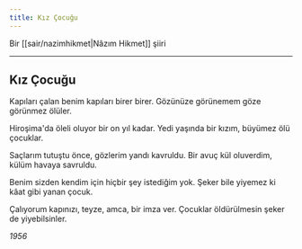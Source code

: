 ```yaml
---
title: Kız Çocuğu
---
```


Bir [[sair/nazimhikmet|Nâzım Hikmet]] şiiri

---

## Kız Çocuğu
Kapıları çalan benim 
kapıları birer birer. 
Gözünüze görünemem 
göze görünmez ölüler.

Hiroşima'da öleli 
oluyor bir on yıl kadar. 
Yedi yaşında bir kızım, 
büyümez ölü çocuklar.

Saçlarım tutuştu önce, 
gözlerim yandı kavruldu. 
Bir avuç kül oluverdim, 
külüm havaya savruldu.

Benim sizden kendim için 
hiçbir şey istediğim yok. 
Şeker bile yiyemez ki 
kâat gibi yanan çocuk.

Çalıyorum kapınızı, 
teyze, amca, bir imza ver. 
Çocuklar öldürülmesin 
şeker de yiyebilsinler.

*1956*